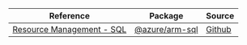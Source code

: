 | Reference | Package | Source |
|---|---|---|
|[Resource Management - SQL](arm-sql-readme.md)|[@azure/arm-sql](https://www.npmjs.com/package/@azure/arm-sql)|[Github](https://github.com/Azure/azure-sdk-for-js/blob/main/sdk/sql/arm-sql)|
